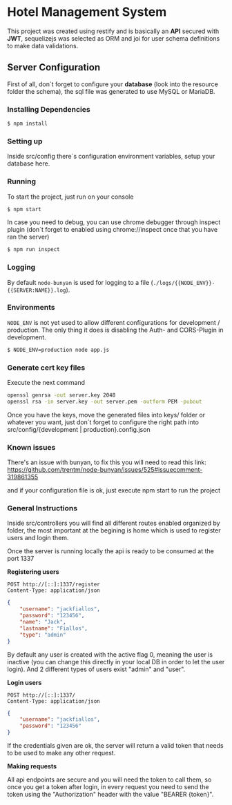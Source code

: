 # Hotel Management System

This project was created using restify and is basically an **API** secured with **JWT**, sequelizejs was selected as ORM and joi for user schema definitions to make data validations.

## Server Configuration

First of all, don´t forget to configure your **database** (look into the resource folder the schema), the sql file was generated to use MySQL or MariaDB.

### Installing Dependencies

```bash
$ npm install
```

### Setting up

Inside src/config there´s configuration environment variables, setup your database here.

### Running

To start the project, just run on your console
```bash
$ npm start
```

In case you need to debug, you can use chrome debugger through inspect plugin (don´t forget to enabled using chrome://inspect once that you have ran the server)
```bash
$ npm run inspect
```

### Logging

By default `node-bunyan` is used for logging to a file (`./logs/{{NODE_ENV}}-{{SERVER:NAME}}.log`).

### Environments

`NODE_ENV` is not yet used to allow different configurations for development / production. The only thing it does is disabling the Auth- and CORS-Plugin in development.

```bash
$ NODE_ENV=production node app.js
```

### Generate cert key files

Execute the next command

```bash
openssl genrsa -out server.key 2048
openssl rsa -in server.key -out server.pem -outform PEM -pubout
```

Once you have the keys, move the generated files into keys/ folder or whatever you want, just don´t forget to configure the right path into src/config/{development | production}.config.json

### Known issues

There's an issue with bunyan, to fix this you will need to read this link:
https://github.com/trentm/node-bunyan/issues/525#issuecomment-319861355

and if your configuration file is ok, just execute npm start to run the project

### General Instructions

Inside src/controllers you will find all different routes enabled organized by folder, the most important at the begining is home which is used to register users and login them.

Once the server is running locally the api is ready to be consumed at the port 1337

**Registering users**

	POST http://[::]:1337/register
	Content-Type: application/json


```json
{
	"username": "jackfiallos",
	"password": "123456",
	"name": "Jack",
	"lastname": "Fiallos",
	"type": "admin"
}
```

By default any user is created with the active flag 0, meaning the user is inactive (you can change this directly in your local DB in order to let the user login). And 2 different types of users exist "admin" and "user".

**Login users**

	POST http://[::]:1337/
	Content-Type: application/json


```json
{
	"username": "jackfiallos",
	"password": "123456"
}
```

If the credentials given are ok, the server will return a valid token that needs to be used to make any other request.

**Making requests**

All api endpoints are secure and you will need the token to call them, so once you get a token after login, in every request you need to send the token using the "Authorization" header with the value "BEARER {token}".

